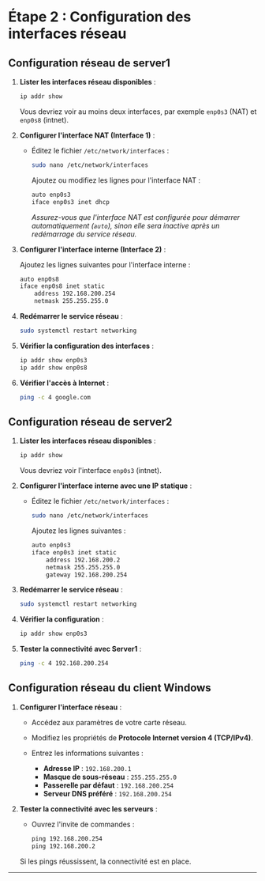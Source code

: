 # **Étape 2 : Configuration des interfaces réseau**

## **Configuration réseau de server1**

1. **Lister les interfaces réseau disponibles** :

   ```bash
   ip addr show
   ```

   Vous devriez voir au moins deux interfaces, par exemple `enp0s3` (NAT) et `enp0s8` (intnet).

2. **Configurer l'interface NAT (Interface 1)** :

   - Éditez le fichier `/etc/network/interfaces` :

     ```bash
     sudo nano /etc/network/interfaces
     ```

     Ajoutez ou modifiez les lignes pour l'interface NAT :

     ```bash
     auto enp0s3
     iface enp0s3 inet dhcp
     ```

     _Assurez-vous que l'interface NAT est configurée pour démarrer automatiquement (`auto`), sinon elle sera inactive après un redémarrage du service réseau._

3. **Configurer l'interface interne (Interface 2)** :

   Ajoutez les lignes suivantes pour l'interface interne :

   ```bash
   auto enp0s8
   iface enp0s8 inet static
       address 192.168.200.254
       netmask 255.255.255.0
   ```

4. **Redémarrer le service réseau** :

   ```bash
   sudo systemctl restart networking
   ```

5. **Vérifier la configuration des interfaces** :

   ```bash
   ip addr show enp0s3
   ip addr show enp0s8
   ```

6. **Vérifier l'accès à Internet** :

   ```bash
   ping -c 4 google.com
   ```

## **Configuration réseau de server2**

1. **Lister les interfaces réseau disponibles** :

   ```bash
   ip addr show
   ```

   Vous devriez voir l'interface `enp0s3` (intnet).

2. **Configurer l'interface interne avec une IP statique** :

   - Éditez le fichier `/etc/network/interfaces` :

     ```bash
     sudo nano /etc/network/interfaces
     ```

     Ajoutez les lignes suivantes :

     ```bash
     auto enp0s3
     iface enp0s3 inet static
         address 192.168.200.2
         netmask 255.255.255.0
         gateway 192.168.200.254
     ```

3. **Redémarrer le service réseau** :

   ```bash
   sudo systemctl restart networking
   ```

4. **Vérifier la configuration** :

   ```bash
   ip addr show enp0s3
   ```

5. **Tester la connectivité avec Server1** :

   ```bash
   ping -c 4 192.168.200.254
   ```

## **Configuration réseau du client Windows**

1. **Configurer l'interface réseau** :

   - Accédez aux paramètres de votre carte réseau.
   - Modifiez les propriétés de **Protocole Internet version 4 (TCP/IPv4)**.
   - Entrez les informations suivantes :

     - **Adresse IP** : `192.168.200.1`
     - **Masque de sous-réseau** : `255.255.255.0`
     - **Passerelle par défaut** : `192.168.200.254`
     - **Serveur DNS préféré** : `192.168.200.254`

2. **Tester la connectivité avec les serveurs** :

   - Ouvrez l'invite de commandes :

     ```cmd
     ping 192.168.200.254
     ping 192.168.200.2
     ```

   Si les pings réussissent, la connectivité est en place.

---
